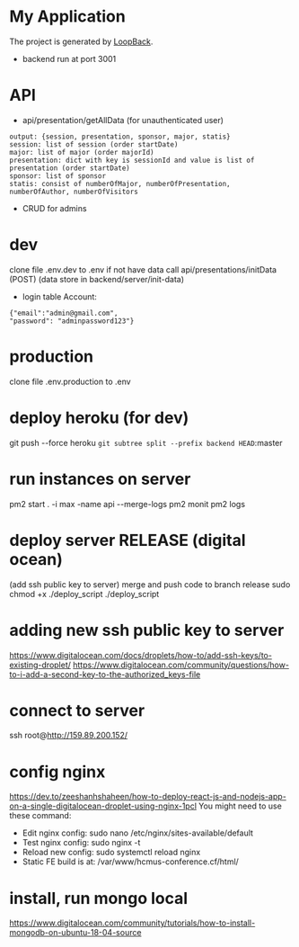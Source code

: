 # My Application

The project is generated by [LoopBack](http://loopback.io).

- backend run at port 3001

# API
- api/presentation/getAllData (for unauthenticated user)
```
output: {session, presentation, sponsor, major, statis}
session: list of session (order startDate)
major: list of major (order majorId)
presentation: dict with key is sessionId and value is list of presentation (order startDate)
sponsor: list of sponsor 
statis: consist of numberOfMajor, numberOfPresentation, numberOfAuthor, numberOfVisitors
```
- CRUD for admins

# dev 
clone file .env.dev to .env
if not have data call api/presentations/initData (POST) (data store in backend/server/init-data)

- login table Account:
```
{"email":"admin@gmail.com",
"password": "adminpassword123"}
```

# production
clone file .env.production to .env

# deploy heroku (for dev)
git push --force heroku `git subtree split --prefix backend HEAD`:master

# run instances on server
pm2 start . -i max -name api --merge-logs
pm2 monit
pm2 logs

# deploy server RELEASE (digital ocean)
(add ssh public key to server)
merge and push code to branch release
sudo chmod +x ./deploy_script
./deploy_script

# adding new ssh public key to server
https://www.digitalocean.com/docs/droplets/how-to/add-ssh-keys/to-existing-droplet/
https://www.digitalocean.com/community/questions/how-to-i-add-a-second-key-to-the-authorized_keys-file

# connect to server
ssh root@http://159.89.200.152/

# config nginx
https://dev.to/zeeshanhshaheen/how-to-deploy-react-js-and-nodejs-app-on-a-single-digitalocean-droplet-using-nginx-1pcl
You might need to use these command:
- Edit nginx config: sudo nano /etc/nginx/sites-available/default
- Test nginx config: sudo nginx -t
- Reload new config: sudo systemctl reload nginx
- Static FE build is at: /var/www/hcmus-conference.cf/html/


# install, run mongo local
https://www.digitalocean.com/community/tutorials/how-to-install-mongodb-on-ubuntu-18-04-source